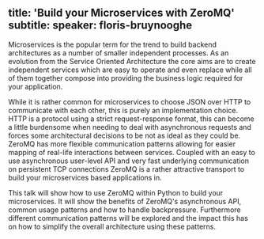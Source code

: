 title: 'Build your Microservices with ZeroMQ'
subtitle:
speaker: floris-bruynooghe
---
Microservices is the popular term for the trend to build backend
architectures as a number of smaller independent processes.  As an
evolution from the Service Oriented Architecture the core aims are to
create independent services which are easy to operate and even replace
while all of them together compose into providing the business logic
required for your application.

While it is rather common for microservices to choose JSON over HTTP
to communicate with each other, this is purely an implementation
choice.  HTTP is a protocol using a strict request-response format,
this can become a little burdensome when needing to deal with
asynchronous requests and forces some architectural decisions to be
not as ideal as they could be.  ZeroMQ has more flexible communication
patterns allowing for easier mapping of real-life interactions between
services.  Coupled with an easy to use asynchronous user-level API and
very fast underlying communication on persistent TCP connections
ZeroMQ is a rather attractive transport to build your microservices
based applications in.

This talk will show how to use ZeroMQ within Python to build your
microservices.  It will show the benefits of ZeroMQ's asynchronous
API, common usage patterns and how to handle backpressure.
Furthermore different communication patterns will be explored and the
impact this has on how to simplify the overall architecture using
these patterns.
